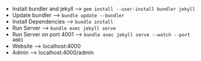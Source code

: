 * Install bundler and jekyll --> `gem install --user-install bundler jekyll`
* Update bundler --> `bundle update --bundler`
* Install Dependencies --> `bundle install`
* Run Server --> `bundle exec jekyll serve` 
* Run Server on port 4001 --> `bundle exec jekyll serve --watch --port 4001`
* Website --> localhost:4000
* Admin --> localhost:4000/admin
